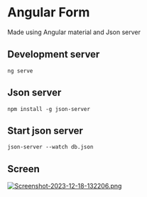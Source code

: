 # Angular Form 

Made using Angular material  and Json server

## Development server
```
ng serve
```
## Json server
```
npm install -g json-server
```
## Start json server
```
json-server --watch db.json
```
## Screen

[![Screenshot-2023-12-18-132206.png](https://i.postimg.cc/W3N1p1cp/Screenshot-2023-12-18-132206.png)](https://postimg.cc/Ff64DmKw)
